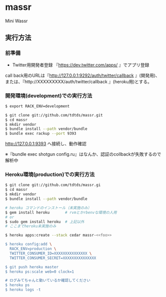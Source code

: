 massr
=====

Mini Wassr

## 実行方法

### 前準備
* Twitter用開発者登録
『https://dev.twitter.com/apps/ 』でアプリ登録

call back用のURLは『http://127.0.0.1:9292/auth/twitter/callback 』(開発用)、または、『http://XXXXXXXXX/auth/twitter/callback 』(heroku用)とする。

### 開発環境(development)での実行方法
```sh
$ export RACK_ENV=development
```

```sh 
$ git clone git://github.com/tdtds/massr.git
$ cd massr
$ mkdir vendor
$ bundle install --path vendor/bundle
$ bundle exec rackup --port 9393
```

http://127.0.0.1:9393 へ接続し、動作確認

※『bundle exec shotgun config.ru』はなんか、認証のcollbackが失敗するので解析中

### Heroku環境(production)での実行方法
```sh 
$ git clone git://github.com/tdtds/massr.gi
$ cd massr
$ mkdir vendor
$ bundle install --path vendor/bundle

# heroku コマンドのインストール（未実施のみ）
$ gem install heroku       # rvmとかrbenvな環境の人用
# or
$ sudo gem install heroku  # 上記以外
# ここまでheroku未実施のみ

$ heroku apps:create --stack cedar massr-<<foo>>

$ heroku config:add \
  RACK_ENV=production \
  TWITTER_CONSUMER_ID=XXXXXXXXXXXXXXX \
  TWITTER_CONSUMER_SECRET=XXXXXXXXXXXXXXX

$ git push heroku master
$ heroku ps:scale web=0 clock=1

# ログみてちゃんと動いているか確認してください
$ heroku ps
$ heroku logs -t
```
